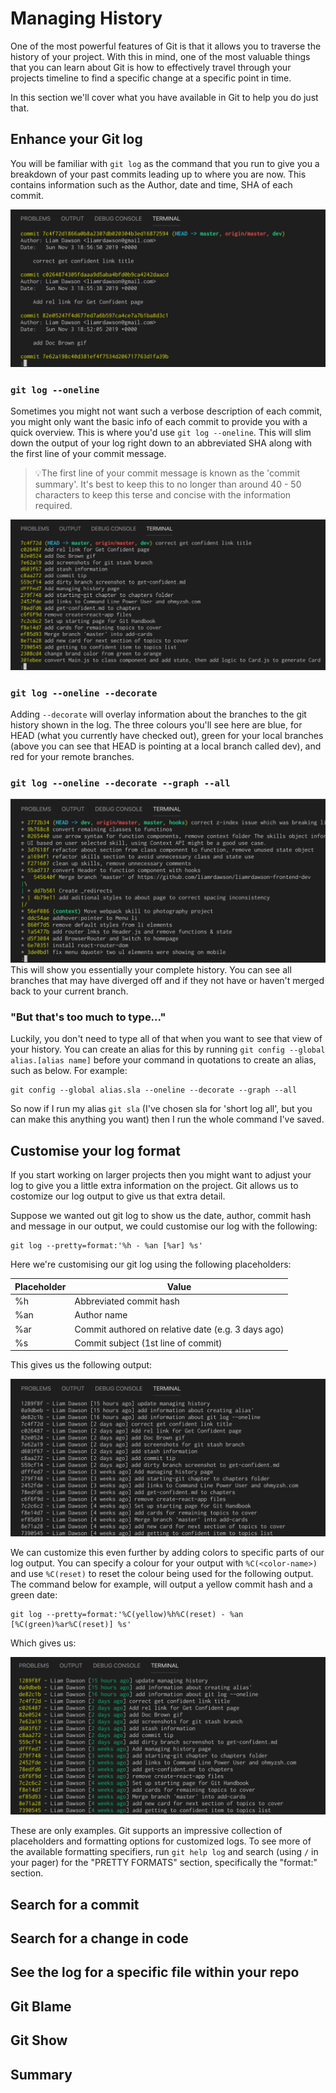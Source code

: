 # **Managing History**

One of the most powerful features of Git is that it allows you to traverse the history of your project. With this in mind, one of the most valuable things that you can learn about Git is how to effectively travel through your projects timeline to find a specific change at a specific point in time. 

In this section we'll cover what you have available in Git to help you do just that.

## **Enhance your Git log**
You will be familiar with `git log` as the command that you run to give you a breakdown of your past commits leading up to where you are now. This contains information such as the Author, date and time, SHA of each commit. 

![](../assets/screenshots/log.png)

### **`git log --oneline`**
Sometimes you might not want such a verbose description of each commit, you might only want the basic info of each commit to provide you with a quick overview. This is where you'd use `git log --oneline`. This will slim down the output of your log right down to an abbreviated SHA along with the first line of your commit message.
>💡The first line of your commit message is known as the 'commit summary'. It's best to keep this to no longer than around 40 - 50 characters to keep this terse and concise with the information required.

![](../assets/screenshots/log--oneline.png)

### **`git log --oneline --decorate`**
Adding `--decorate` will overlay information about the branches to the git history shown in the log. The three colours you'll see here are blue, for HEAD (what you currently have checked out), green for your local branches (above you can see that HEAD is pointing at a local branch called dev), and red for your remote branches.

### **`git log --oneline --decorate --graph --all`**
![](../assets/screenshots/log-oneline-decorate-graph-all.png)
This will show you essentially your complete history. You can see all branches that may have diverged off and if they not have or haven't merged back to your current branch.
 
### **"But that's too much to type..."**
Luckily, you don't need to type all of that when you want to see that view of your history. You can create an alias for this by running `git config --global alias.[alias name]` before your command in quotations to create an alias, such as below. For example:

```
git config --global alias.sla --oneline --decorate --graph --all
```

So now if I run my alias `git sla` (I've chosen sla for 'short log all', but you can make this anything you want) then I run the whole command I've saved. 

## **Customise your log format**
If you start working on larger projects then you might want to adjust your log to give you a little extra information on the project. Git allows us to costomize our log output to give us that extra detail. 

Suppose we wanted out git log to show us the date, author, commit hash and message in our output, we could customise our log with the following:

```
git log --pretty=format:'%h - %an [%ar] %s'
```
Here we're customising our git log using the following placeholders:

|Placeholder|Value|
|-----------|-----|
|%h| Abbreviated commit hash|
|%an| Author name|
|%ar| Commit authored on relative date (e.g. 3 days ago)
|%s| Commit subject (1st line of commit)

This gives us the following output:

![](../assets/screenshots/pretty-format.png)

We can customize this even further by adding colors to specific parts of our log output. You can specify a colour for your output with `%C(<color-name>)` and use `%C(reset)` to reset the colour being used for the following output. The command below for example, will output a yellow commit hash and a green date:
```
git log --pretty=format:'%C(yellow)%h%C(reset) - %an [%C(green)%ar%C(reset)] %s'
```
Which gives us:

![](../assets/screenshots/pretty-format-color.png)

These are only examples. Git supports an impressive collection of placeholders and formatting options for customized logs. To see more of the available formatting specifiers, run `git help log` and search (using `/` in your pager) for the "PRETTY FORMATS" section, specifically the "format:<string>" section.

## Search for a commit

## Search for a change in code

## See the log for a specific file within your repo

## Git Blame

## Git Show

## Summary